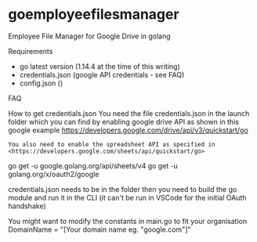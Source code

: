 # goemployeefilesmanager

Employee File Manager for Google Drive in golang

Requirements

- go latest version (1.14.4 at the time of this writing)
- credentials.json (google API credentials - see FAQ)
- config.json ()

FAQ

How to get credentials.json
You need the file credentials.json in the launch folder which you can find by enabling google drive API as shown in this google example
<https://developers.google.com/drive/api/v3/quickstart/go>

    You also need to enable the spreadsheet API as specified in
    <https://developers.google.com/sheets/api/quickstart/go>

go get -u google.golang.org/api/sheets/v4
go get -u golang.org/x/oauth2/google

credentials.json needs to be in the folder then you need to build the go module and run it in the CLI (it can't be run in VSCode for the initial OAuth handshake)

You might want to modify the constants in main.go to fit your organisation
DomainName = "[Your domain name eg. "google.com"]"
